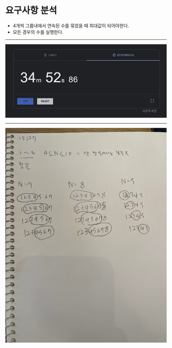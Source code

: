 # 요구사항 분석

- 4개씩 그룹내에서 연속된 수를 묶었을 때 최대값이 되어야한다.
- 모든 경우의 수를 실행한다.

***********************

![time](img/17127_time.png)

**********************************

![solve](img/17127_solved.jpg)

